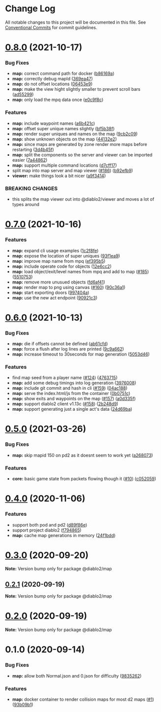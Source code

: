 # Change Log

All notable changes to this project will be documented in this file.
See [Conventional Commits](https://conventionalcommits.org) for commit guidelines.

# [0.8.0](https://github.com/blacha/diablo2/compare/v0.7.0...v0.8.0) (2021-10-17)


### Bug Fixes

* **map:** correct command path for docker ([b86169a](https://github.com/blacha/diablo2/commit/b86169a035bfa617c58ceb871117ffacaf8f0658))
* **map:** correctly debug mapId ([369ea47](https://github.com/blacha/diablo2/commit/369ea4779222abab3fd211c7f98e3801117051d7))
* **map:** do not offset locations ([06453e9](https://github.com/blacha/diablo2/commit/06453e9baffba8a91526808008630ce975f58088))
* **map:** make the view hight slightly smaller to prevent scroll bars ([ad55299](https://github.com/blacha/diablo2/commit/ad552995f6e52c33741cd21691de5df19cf76ca7))
* **map:** only load the mpq data once ([e0c9f8c](https://github.com/blacha/diablo2/commit/e0c9f8cf6a3da1b6263a6964bf710d00918e87c6))


### Features

* **map:** include waypoint names ([a6b421c](https://github.com/blacha/diablo2/commit/a6b421cd80de15ff5ec6731fc9b57b9737a67b02))
* **map:** offset super unique names slightly ([bf5b38f](https://github.com/blacha/diablo2/commit/bf5b38f306a2930551469003dc54fccc8574a1f0))
* **map:** render super uniques and names on the map ([9cb2c09](https://github.com/blacha/diablo2/commit/9cb2c09c6de9693d0ae5aa2d97a9dd8aef1f069f))
* **map:** show unknown objects on the map ([44132e2](https://github.com/blacha/diablo2/commit/44132e282546c1c3e79c1fa3dd72c911b02c71f7))
* **map:** since maps are generated by zone render more maps before restarting ([3d4b45f](https://github.com/blacha/diablo2/commit/3d4b45f21b5d9e47cc787eec15679cde3cbcae47))
* **map:** split the components so the server and viewer can be imported easier ([7a44862](https://github.com/blacha/diablo2/commit/7a44862a3670804264f267d15beed8bcf57326ce))
* **map:** support multiple command locations ([d7cff17](https://github.com/blacha/diablo2/commit/d7cff1789e386db5ac66082827a0ca5d40bd7374))
* split map into map server and map viewer ([#186](https://github.com/blacha/diablo2/issues/186)) ([b92efb9](https://github.com/blacha/diablo2/commit/b92efb9c012527fc4d9b36eb286dadcbc52f0be9))
* **viewer:** make things look a bit nicer ([a9f3414](https://github.com/blacha/diablo2/commit/a9f3414d73bca5b4a90822bcf6a04603c18cbb44))


### BREAKING CHANGES

* this splits the map viewer out into @diablo2/viewer and moves a lot of types around





# [0.7.0](https://github.com/blacha/diablo2/compare/v0.6.0...v0.7.0) (2021-10-16)


### Features

* **map:** expand cli usage examples ([1c2f8fe](https://github.com/blacha/diablo2/commit/1c2f8fe98e6275eac56746c4698a0598c72bc519))
* **map:** expose the location of super uniques ([93f1ea9](https://github.com/blacha/diablo2/commit/93f1ea96d4b8e1f312d518bc1f554d8162ef533b))
* **map:** improve map name from mpq ([ef395b5](https://github.com/blacha/diablo2/commit/ef395b5deabfb57bbbeefd29a0e53381a2ab0cbf))
* **map:** include operate code for objects ([12e6cc2](https://github.com/blacha/diablo2/commit/12e6cc2b3b22b0d337458caa8b2200a2b8497673))
* **map:** load object/exit/level names from mpq and add to map ([#185](https://github.com/blacha/diablo2/issues/185)) ([5510753](https://github.com/blacha/diablo2/commit/5510753d0f67fc78a534a4f67784c420fcd5a2a6))
* **map:** remove more unusued objects ([fd6af41](https://github.com/blacha/diablo2/commit/fd6af41c086f6ddeab1f869e6bacd476927dca79))
* **map:** render map to png using canvas ([#160](https://github.com/blacha/diablo2/issues/160)) ([90c36a1](https://github.com/blacha/diablo2/commit/90c36a1cdc328f8430921c9a42bd06f1bd64d0a0))
* **map:** start exporting doors ([997404a](https://github.com/blacha/diablo2/commit/997404abc97cd88885b32f97adf41be89e88fc11))
* **map:** use the new act endpoint ([90921c3](https://github.com/blacha/diablo2/commit/90921c368469d87f3e417c30612d88401272e0d7))





# [0.6.0](https://github.com/blacha/diablo2/compare/v0.5.0...v0.6.0) (2021-10-13)


### Bug Fixes

* **map:** die if offsets cannot be defined ([ab61cfd](https://github.com/blacha/diablo2/commit/ab61cfdb377a72cba06978bafe87dab55a2730c4))
* **map:** force a flush after log lines are printed ([9c9a662](https://github.com/blacha/diablo2/commit/9c9a662b5ebebeaad3b457567aaea50969d0b08f))
* **map:** increase timeout to 30seconds for map generation ([5053d46](https://github.com/blacha/diablo2/commit/5053d46a717690dbebd5af69d49fdbe876a3f18d))


### Features

* find map seed from a player name ([#124](https://github.com/blacha/diablo2/issues/124)) ([4763715](https://github.com/blacha/diablo2/commit/476371515e874024bbab730d65dd5319157c07b6))
* **map:** add some debug timings into log generation ([3976008](https://github.com/blacha/diablo2/commit/397600879555799ebd0fd1fe277f29db57371c76))
* **map:** include git commit and hash in cli ([#159](https://github.com/blacha/diablo2/issues/159)) ([04ac188](https://github.com/blacha/diablo2/commit/04ac188a816f44ae5e45f407ec12d9249839016a))
* **map:** serve the index.html/js from the container ([0b0751c](https://github.com/blacha/diablo2/commit/0b0751cb91bcc5f20d3ed3c525b1baed72211628))
* **map:** show exits and waypoints on the map ([#157](https://github.com/blacha/diablo2/issues/157)) ([a0d335f](https://github.com/blacha/diablo2/commit/a0d335f1640c99c04222ab891c668413c50e17b9))
* **map:** support diablo2 client v1.13c ([#158](https://github.com/blacha/diablo2/issues/158)) ([2b248d9](https://github.com/blacha/diablo2/commit/2b248d93aaa867799c287bfdfc6aefbbc7245833))
* **map:** support generating just a single act's data ([24d69ba](https://github.com/blacha/diablo2/commit/24d69ba941b18e69494fa4c46d739c211a773201))





# [0.5.0](https://github.com/blacha/diablo2/compare/v0.4.0...v0.5.0) (2021-03-26)


### Bug Fixes

* **map:** skip mapid 150 on pd2 as it doesnt seem to work yet ([a268073](https://github.com/blacha/diablo2/commit/a2680739a8615e01f7562c25a52d35155cb56393))


### Features

* **core:** basic game state from packets flowing though it ([#10](https://github.com/blacha/diablo2/issues/10)) ([c052059](https://github.com/blacha/diablo2/commit/c052059bbe2a62957cbfd877016fdabc1affe13c))





# [0.4.0](https://github.com/blacha/diablo2/compare/v0.3.0...v0.4.0) (2020-11-06)


### Features

* support both pod and pd2 ([d89f86e](https://github.com/blacha/diablo2/commit/d89f86ed5cd5ce1966ad71f8d10c55f4b09e2add))
* support project diablo2 ([f794865](https://github.com/blacha/diablo2/commit/f79486559a6e0c9a5bb37607d0361fe873500f2c))
* **map:** cache map generations in memory ([24f1bdd](https://github.com/blacha/diablo2/commit/24f1bdd0db415b9246aa9f85b4f16b0e5e045d98))





# [0.3.0](https://github.com/blacha/diablo2/compare/v0.2.1...v0.3.0) (2020-09-20)

**Note:** Version bump only for package @diablo2/map





## [0.2.1](https://github.com/blacha/diablo2/compare/v0.2.0...v0.2.1) (2020-09-19)

**Note:** Version bump only for package @diablo2/map





# [0.2.0](https://github.com/blacha/diablo2/compare/v0.1.0...v0.2.0) (2020-09-19)

**Note:** Version bump only for package @diablo2/map





# 0.1.0 (2020-09-14)


### Bug Fixes

* **map:** allow both Normal.json and 0.json for difficulty ([9835262](https://github.com/blacha/diablo2/commit/98352622ed81b180b63ed150791d73762d98854a))


### Features

* **map:** docker container to render collision maps for most d2 maps ([#1](https://github.com/blacha/diablo2/issues/1)) ([93b09b1](https://github.com/blacha/diablo2/commit/93b09b13df18bd6211a09a9af62ce6c051f9c9e2))
